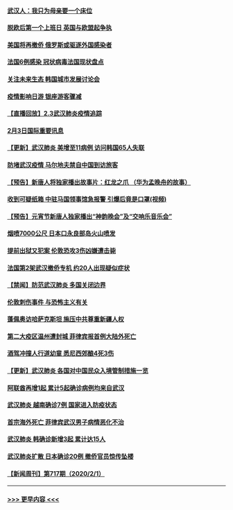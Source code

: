 #### [武汉人：我只为母亲要一个床位](../pages/prog202/a102768250.md?t=02040201) 
#### [脱欧后第一个上班日 英国与欧盟起争执](../pages/prog202/a102768252.md?t=02040201) 
#### [美国将再撤侨 俄罗斯或驱逐外国感染者](../pages/prog202/a102768247.md?t=02040201) 
#### [法国6例感染 冠状病毒法国现状盘点](../pages/prog202/a102768157.md?t=02040201) 
#### [关注未来生态 韩国城市发展讨论会](../pages/prog202/a102768153.md?t=02040201) 
#### [疫情影响日游 银座游客骤减](../pages/prog202/a102768160.md?t=02040201) 
#### [【直播回放】2.3武汉肺炎疫情追踪](../pages/prog202/a102768128.md?t=02040201) 
#### [2月3日国际重要讯息](../pages/prog202/a102767896.md?t=02040201) 
#### [【更新】武汉肺炎 美增至11病例 访问韩国65人失联](../pages/prog202/a102758911.md?t=02040201) 
#### [防堵武汉疫情 马尔地夫禁自中国到访旅客](../pages/prog202/a102767847.md?t=02040201) 
#### [【预告】新唐人将独家播出故事片：红龙之爪 （华为孟晚舟的故事）](../pages/prog202/a102767728.md?t=02040201) 
#### [收到可疑纸箱 中驻马国领事馆急报警 引爆后竟是口罩(视频)](../pages/prog202/a102767695.md?t=02040201) 
#### [【预告】元宵节新唐人独家播出“神韵晚会”及“交响乐音乐会”](../pages/prog202/a102767674.md?t=02040201) 
#### [烟喷7000公尺 日本口永良部岛火山喷发](../pages/prog202/a102767687.md?t=02040201) 
#### [提前出狱又犯案 伦敦恐攻3伤凶嫌遭击毙](../pages/prog202/a102767635.md?t=02040201) 
#### [法国第2架武汉撤侨专机 约20人出现疑似症状](../pages/prog202/a102767617.md?t=02040201) 
#### [【禁闻】防范武汉肺炎  多国关闭边界](../pages/prog202/a102767542.md?t=02040201) 
#### [伦敦刺伤事件 与恐怖主义有关](../pages/prog202/a102767509.md?t=02040201) 
#### [蓬佩奥访哈萨克斯坦 施压中共尊重新疆人权](../pages/prog202/a102767395.md?t=02040201) 
#### [第二大疫区温州遭封城 菲律宾报首例大陆外死亡](../pages/prog202/a102767388.md?t=02040201) 
#### [酒驾冲撞人行道幼童 悉尼西郊酿4死3伤](../pages/prog202/a102767238.md?t=02040201) 
#### [【更新】武汉肺炎 各国对中国民众入境管制措施一览](../pages/prog202/a102767170.md?t=02040201) 
#### [阿联酋再增1起 累计5起确诊病例均来自武汉](../pages/prog202/a102767207.md?t=02040201) 
#### [武汉肺炎 越南确诊7例 国家进入防疫状态](../pages/prog202/a102767186.md?t=02040201) 
#### [首宗海外死亡 菲律宾武汉男子病情恶化不治](../pages/prog202/a102767150.md?t=02040201) 
#### [武汉肺炎 韩确诊新增3起 累计达15人](../pages/prog202/a102767132.md?t=02040201) 
#### [武汉肺炎扩散 日本确诊20例 撤侨官员惊传坠楼](../pages/prog202/a102767109.md?t=02040201) 
#### [【新闻周刊】第717期（2020/2/1）](../pages/prog202/a102767114.md?t=02040201) 

----
#### [ >>> 更早内容 <<< ](../indexes/prog202-earlier.md)

